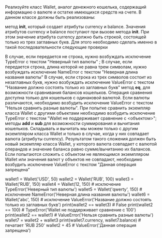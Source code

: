 Реализуйте класс Wallet, аналог денежного кошелька, содержащий информацию о валюте и остатке имеющихся средств на счете. В данном классе должны быть реализованы:

метод __init__, который создает атрибуты currency и balance. Значения атрибутов currency и balance поступают при вызове метода __init__. 
При этом значение атрибута currency должно быть строкой, состоящей только из трех заглавных букв. Для этого необходимо сделать именно в такой последовательности следующие проверки

В случае, если передается не строка, нужно возбуждать исключение TypeError с текстом "Неверный тип валюты" ;
В случае, если передается строка, длина которой не равна трем символам, нужно возбуждать исключение NameError с текстом "Неверная длина названия валюты"
В случае, если строка из трех символов состоит из незаглавных букв, нужно возбуждать исключение ValueError с текстом "Название должно состоять только из заглавных букв"
метод __eq__, для возможности сравнивания балансов кошельков. Операция сравнения доступна только для кошельков с одинаковой валютой. Если валюты различаются, необходимо возбудить 
исключение ValueError с текстом "Нельзя сравнить разные валюты". При попытке сравнить экземпляр класса Wallet с другими объектами необходимо возбудить исключение TypeError с текстом "Wallet не поддерживает сравнение с <объектом>";
методы  __add__ и __sub__ для возможности суммирования и вычитания кошельков. Складывать и вычитать мы можем только с другим экземпляром класса Wallet и только в случае, когда у них совпадает валюта (атрибуты currency). 
Результатом такого сложения должен быть новый экземпляр класса Wallet, у которого валюта совпадает с валютой операндов и значение баланса равно сумме/вычитанию их балансов. Если попытаются сложить с объектом не являющимся 
экземпляром Wallet или значения валют у объектов не совпадают,  необходимо возбудить исключение ValueError с текстом  "Данная операция запрещена"

wallet1 = Wallet('USD', 50)
wallet2 = Wallet('RUB', 100)
wallet3 = Wallet('RUB', 150)
wallet4 = Wallet(12, 150)  # исключение TypeError('Неверный тип валюты')
wallet5 = Wallet('qwerty', 150)  # исключение NameError('Неверная длина названия валюты')
wallet6 = Wallet('abc', 150)  # исключение ValueError('Название должно состоять только из заглавных букв')
print(wallet2 == wallet3)  # False
print(wallet2 == 100)  # TypeError('Wallet не поддерживает сравнение с 100')
print(wallet2 == wallet1)  # ValueError('Нельзя сравнить разные валюты')
wallet7 = wallet2 + wallet3
print(wallet7.currency, wallet7.balance)  # печатает 'RUB 250'
wallet2 + 45  # ValueError('Данная операция запрещена')